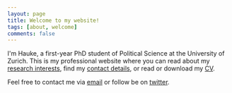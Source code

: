 ```yaml
---
layout: page
title: Welcome to my website!
tags: [about, welcome]
comments: false
---
```

    
I'm Hauke, a first-year PhD student of Political Science at the University of Zurich.
This is my professional website where you can read about my <a href="{{ site.url }}/research/">research interests</a>, find my <a href="{{ site.url }}/">contact details</a>, or read or download my <a href="{{ site.url }}/cv/">CV</a>.

Feel free to contact me via <a href="mailto:{{ site.email }}" target="_blank" rel="noopener noreferrer">email</a> or follow be on <a href="http://twitter.com/{{ site.twitter }}" target="_blank" rel="noopener noreferrer">twitter</a>.